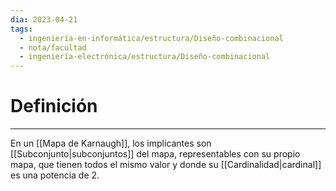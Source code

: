 ```yaml
---
dia: 2023-04-21
tags:
  - ingeniería-en-informática/estructura/Diseño-combinacional
  - nota/facultad
  - ingeniería-electrónica/estructura/Diseño-combinacional
---
```

# Definición
---
En un [[Mapa de Karnaugh]], los implicantes son [[Subconjunto|subconjuntos]] del mapa, representables con su propio mapa, que tienen todos el mismo valor y donde su [[Cardinalidad|cardinal]] es una potencia de 2.